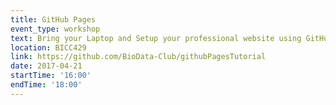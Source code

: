 ```yaml
---
title: GitHub Pages
event_type: workshop
text: Bring your Laptop and Setup your professional website using GitHub Pages! No coding required!
location: BICC429
link: https://github.com/BioData-Club/githubPagesTutorial
date: 2017-04-21
startTime: '16:00'
endTime: '18:00'
---
```

